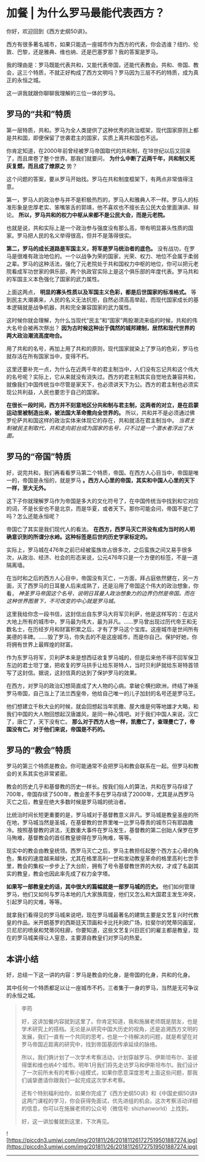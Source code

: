 # 加餐 | 为什么罗马最能代表西方？

你好，欢迎回到《西方史纲50讲》。

西方有很多著名城市，如果只能选一座城市作为西方的代表，你会选谁？纽约、伦敦、巴黎，还是雅典、维也纳、还是巴塞罗那？我的答案是罗马。

我的理由是：罗马既能代表共和，又能代表帝国，还能代表教会。共和、帝国、教会，这三个特质，不就正好构成了西方文明吗？罗马因为三层不朽的特质，成为真正的永恒之城。

这一讲我就跟你聊聊我理解的三位一体的罗马。

## 罗马的“共和”特质

第一层特质，共和。罗马为全人类提供了这种优秀的政治框架，现代国家原则上都是共和国，即便保留了世袭君主的国家，实质上离共和国也不远。

你肯定知道，在2000年前曾经被罗马帝国取代的共和制，在18世纪以后又回来了，而且席卷了整个世界。那我们就要问， **为什么中断了近两千年，共和制又死灰复燃，而且成了燎原之** 势？

这个问题的答案，要从罗马开始找。罗马在共和制度框架下，有两点非常值得注意。

第一，罗马人的政治参与并不是积极热烈的，罗马人和雅典人不一样。罗马人的标准形象是忠厚老实、笨嘴笨舌的郭靖，他不喜欢也不擅长去公民大会里面演讲、辩论。 **所以，罗马共和的权力中枢从来都不是公民大会，而是元老院。**

也就是说，共和实际上是一个政治参与强度没有那么高，带有明显寡头性质的国家。罗马把人民的名义举得很高，但并不是落得很实。

 **第二，罗马的成长道路是军国主义，将军是罗马统治者的底色。** 没有战功，在罗马是很难有政治地位的。一个以战争为荣的国家，光荣、权力、地位不会属于柔弱之辈。罗马的这种活法，强化了元老院处于共和国权力中枢的地位，你可以把元老院看成军功世家的俱乐部，两个执政官实际上是这个俱乐部的年度代表。罗马共和的军国主义本色强化了国家的武力属性。

上面这两点， **明显的寡头性质以及军国主义色彩，都是后世国家的标准格式。** 等到民主大潮袭来，人民的名义无法抗拒，自然必须高高举起，而现代国家成长的基本逻辑就是战争机器，共和完全兼容国家的武力属性。

这时候你就会理解，为什么当现代“民主”和“国家”两股潮流来临的时候，共和的伟大名号会被再次祭出？ **因为古时候这种出于偶然的城邦建制，居然和现代世界的两大政治潮流高度吻合。**

用了共和的名号，再加上用了共和的原则，现代国家就染上了罗马的色彩，罗马也就存活在所有国家当中，变得不朽。

这里还要补充一点，为什么在近两千年的君主制当中，人们没有忘记共和这个伟大的名号呢？实际上，它从来就没有消失过。西方的君主制其实自觉地去兼容共和，就像我们中国传统当中尽管是家天下，也必须讲天下为公。西方的君主制也必须实现公共利益，人民也要忠于自己的国家。

 **在很长一段时间，西方并不刻意地区分共和制与君主制，这两者的对立，是在启蒙运动里被制造出来，被法国大革命撒向全世界的。** 所以，共和并不是必须通过佛罗伦萨共和国这样的政治实体来体现它的存在，共和就活在君主制当中。 *当君主制被民主制取代，共和走向前台成为国家的名号，只不过是一个潜水者浮出了水面。*

## 罗马的“帝国”特质

好，说完共和，我们再看看罗马第二个特质，帝国。在西方人心目当中，帝国是唯一的，帝国是永恒的，就是罗马 **。西方人心里的帝国，其实和中国人心里的天下一样，至大无外。**

这下子你就理解罗马作为帝国是多大的文化符号了，在中国传统当中找到和它对应的词，不是长安也不是北京，而是华夏，或者天下。那你可能会问，帝国不是亡了吗？怎么还能永恒呢？

帝国亡了其实是我们现代人的看法。 **在西方，西罗马灭亡并没有成为当时的人明确意识到的所谓分水岭。这种标签是后世的历史学家标定的。**

实际上，罗马城在476年之前已经被蛮族攻占很多次，之后蛮族之间又易手很多次，从政治、经济、社会的形态来说，公元476年只是一个方便的标签，不是一道隔离墙。

在当时和之后的西方人心目中，帝国没有灭亡，一方面，拜占庭依然健在，另一方面，灭了西罗马的日耳曼人后来成熟了，还是沿用了帝国这个伟大的政治想象，你看， *神圣罗马帝国这个名号，说明日耳曼人政治想象力的边界仍然是帝国。而在这种世界图景下，不可改变的中心就是罗马城。*

这里我给你念一段书信，这封信出自东罗马大将军贝利萨，他是这样写的：在这片大地上所有的城市中，罗马最为伟大，最为非凡。……罗马曾出现过历代帝王和无数名士，在历经岁月和财富积累之后，才有了罗马这个宝库。这座城市是世间所有美德的丰碑。……毁了罗马，你失去的不是这座城市，而是你自己。保护好她，你将拥有世界上最辉煌的财富。

作为东罗马将军，贝利萨本来是想西征收复罗马城的，但是后来他不得不回军保卫东边的君士坦丁堡，把收复的罗马拱手让给东哥特人，当时贝利萨就给东哥特首领写了这封信。据说，这封信真的达到了保护罗马的效果。

在西方，对罗马的政治幻想简直成了大人物的心病。拿破仑横扫欧洲，终结了神圣罗马帝国，自己当上了法兰西皇帝，他给自己唯一的儿子加封的名号还是罗马王。

他们想建立千秋大业的时候，就会回想起当年凯撒、屋大维是何等地雄才大略，和我们中国的大人物回想起汉唐雄风，是同一种心情吧。对于我们中国人来说，汉亡了，唐亡了，天下没有亡。 **那么对于西方人也一样，凯撒亡了，查理曼亡了，帝国没有亡。对于他们来说，帝国是不朽的。**

## 罗马的“教会”特质

罗马的第三个特质是教会。你可能通常不会把罗马和教会联系在一起。但罗马和教会的关系其实也非常紧密。

教会的历史几乎和基督教的历史一样长。按我们俗人的算法，共和在罗马存续了700年，帝国存续了500年，教会差不多在罗马存续了2000年，尤其是从西罗马灭亡之后，教皇在绝大多数时候是罗马城的统治者。

比统治时间长短更重要的是，罗马城对于基督教意义非凡。罗马城是教皇圣座的所在地，罗马城当然是圣城，在基督教的世界里唯一比罗马尊贵的城市只有耶路撒冷。按照基督教的讲法，无数重大事件在罗马发生，基督教的第二创始人保罗在罗马殉难，基督教会的首任教皇彼得在罗马殉难，等等。

现实中的教会由教皇统领。西罗马灭亡之后，罗马主教担任起整个西方主心骨的角色，集权的速度越来越快，尤其在格里高利一世和发动教皇革命的格里高利七世手里，教会的集权一步步上了大台阶，拥有了号令基督教世界的大权，才成了名副其实的教皇，教会也因此率先成了权力金字塔。

 **如果写一部教皇史的话，其中很大的篇幅就是一部罗马城的历史。** 他们如何管理罗马，他们又如何与罗马本地的几大家族周旋，他们又怎么和大国君主发生冲突，引起罗马的灾难，等等。

就拿我们看得见的罗马城来说吧，现在罗马城最著名的建筑主要是文艺复兴时代教皇的作品。米开朗基罗的西斯廷天顶画和卡比托利欧广场，拉斐尔的梵蒂冈画室，贝尼尼的喷泉和梵蒂冈柱廊，你要知道，这些文艺复兴巨匠们的雇主都是教皇，现在的罗马城美得让人窒息，主要源自教皇们对罗马的热爱。

## 本讲小结

好，总结一下这一讲的内容：罗马是教会的化身，是帝国的化身，共和的化身。

其中任何一个特质都足以让一座城市不朽，三者集于一身的罗马，当然是无可争议的永恒之城。

> 李筠
> 
> 好，这讲加餐内容就到这里了。你肯定知道，我和施展老师既是朋友，也是学术研究上的搭档。无论是从研究中国大历史的视角，还是追溯西方文明的发展，我们一直有一个共同的思考，也是一个待解决的问题，就是希望在对罗马帝国近距离的研究中，找到帝国基因传承延续的脉络。
> 
> 所以，我们俩计划了一次学术考察活动，计划穿越罗马、伊斯坦布尔、圣彼得堡和维也纳4个城市。明年1月我们将先走访罗马和伊斯坦布尔。我们设计了一次前所未有的考察小组模式，如果你愿意深度思考上面这些问题，那我们诚挚邀请你跟我们一起完成这次学术考察。
> 
> 还有个特别福利给你，如果你完成了《西方史纲50讲》和《中国史纲50讲》这两门课程的学习，你会获得免面试，优先进组的机会。这次考察活动详细的信息，你可以在施展老师的公众号（微信号: shizhanworld）上找到。
> 
> 好，这一讲加餐就到这里，下次再见。

![https://piccdn3.umiwi.com/img/201811/26/201811261727519501887274.jpg](https://piccdn3.umiwi.com/img/201811/26/201811261727519501887274.jpg)

---
